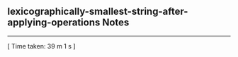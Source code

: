 <h2>lexicographically-smallest-string-after-applying-operations Notes</h2><hr>[ Time taken: 39 m 1 s ]